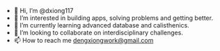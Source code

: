 - 👋 Hi, I’m @dxiong117
- 👀 I’m interested in building apps, solving problems and getting better.
- 🌱 I’m currently learning advanced database and calisthenics.
- 💞️ I’m looking to collaborate on interdisciplinary challenges.
- 📫 How to reach me dengxiongwork@gmail.com

<!---
dxiong117/dxiong117 is a ✨ special ✨ repository because its `README.md` (this file) appears on your GitHub profile.
You can click the Preview link to take a look at your changes.
--->
